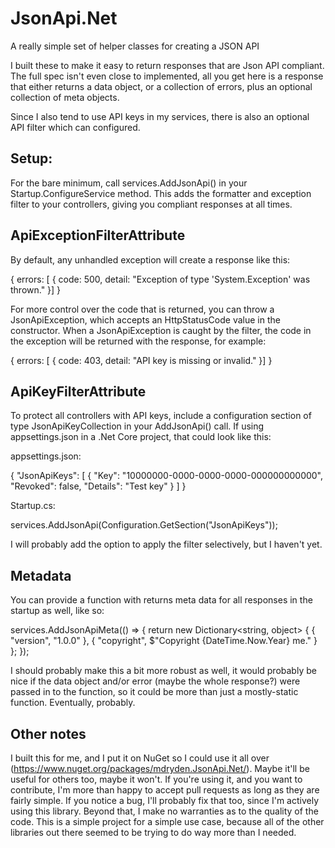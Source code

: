 # JsonApi.Net
A really simple set of helper classes for creating a JSON API

I built these to make it easy to return responses that are Json API compliant.  The full spec isn't even close to implemented, all you get here is a response that either returns a data object, or a collection of errors, plus an optional collection of meta objects.

Since I also tend to use API keys in my services, there is also an optional API filter which can configured.

## Setup:

For the bare minimum, call services.AddJsonApi() in your Startup.ConfigureService method.  This adds the formatter and exception filter to your controllers, giving you compliant responses at all times.

## ApiExceptionFilterAttribute

By default, any unhandled exception will create a response like this:

{
  errors: [
  {
    code: 500,
    detail: "Exception of type 'System.Exception' was thrown."
  }]
}

For more control over the code that is returned, you can throw a JsonApiException, which accepts an HttpStatusCode value in the constructor.
When a JsonApiException is caught by the filter, the code in the exception will be returned with the response, for example:

{
  errors: [
  {
    code: 403,
    detail: "API key is missing or invalid."
  }]
}

## ApiKeyFilterAttribute

To protect all controllers with API keys, include a configuration section of type JsonApiKeyCollection in your AddJsonApi() call.  If using appsettings.json in a .Net Core project, that could look like this:

appsettings.json:

{
  "JsonApiKeys": [
    {
      "Key": "10000000-0000-0000-0000-000000000000",
      "Revoked": false,
      "Details": "Test key"
    }
  ]
}

Startup.cs:

services.AddJsonApi(Configuration.GetSection("JsonApiKeys"));

I will probably add the option to apply the filter selectively, but I haven't yet.

## Metadata

You can provide a function with returns meta data for all responses in the startup as well, like so:

services.AddJsonApiMeta(() =>
    {
        return new Dictionary<string, object>
        {
            { "version", "1.0.0" },
            { "copyright", $"Copyright {DateTime.Now.Year} me." }
        };
    });
    
 I should probably make this a bit more robust as well, it would probably be nice if the data object and/or error (maybe the whole response?) were passed in to the function, so it could be more than just a mostly-static function.  Eventually, probably.
 
 
 ## Other notes
 
 I built this for me, and I put it on NuGet so I could use it all over (https://www.nuget.org/packages/mdryden.JsonApi.Net/). Maybe it'll be useful for others too, maybe it won't.  If you're using it, and you want to contribute, I'm more than happy to accept pull requests as long as they are fairly simple.  If you notice a bug, I'll probably fix that too, since I'm actively using this library.  Beyond that, I make no warranties as to the quality of the code.  This is a simple project for a simple use case, because all of the other libraries out there seemed to be trying to do way more than I needed.
 
